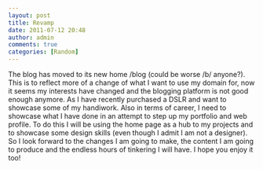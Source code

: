 ```yaml
---
layout: post
title: Revamp
date: 2011-07-12 20:48
author: admin
comments: true
categories: [Random]
---
```

The blog has moved to its new home /blog (could be worse /b/ anyone?). This is to reflect more of a change of what I want to use my domain for, now it seems my interests have changed and the blogging platform is not good enough anymore. As I have recently purchased a DSLR and want to showcase some of my handiwork. Also in terms of career, I need to showcase what I have done in an attempt to step up my portfolio and web profile. To do this I will be using the home page as a hub to my projects and to showcase some design skills (even though I admit I am not a designer). So I look forward to the changes I am going to make, the content I am going to produce and the endless hours of tinkering I will have. I hope you enjoy it too!
